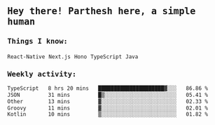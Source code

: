 <samp>
    <h2>Hey there! Parthesh here, a simple human</h2>
    <h3>Things I know: </h3>
    <code>React-Native</code> <code>Next.js</code> <code>Hono</code> <code>TypeScript</code> <code>Java</code>
    <h3>Weekly activity:</h3>
<!--START_SECTION:waka-->

```txt
TypeScript   8 hrs 20 mins   █████████████████████▓░░░   86.86 %
JSON         31 mins         █▒░░░░░░░░░░░░░░░░░░░░░░░   05.41 %
Other        13 mins         ▓░░░░░░░░░░░░░░░░░░░░░░░░   02.33 %
Groovy       11 mins         ▓░░░░░░░░░░░░░░░░░░░░░░░░   02.01 %
Kotlin       10 mins         ▒░░░░░░░░░░░░░░░░░░░░░░░░   01.82 %
```

<!--END_SECTION:waka-->
</samp>

